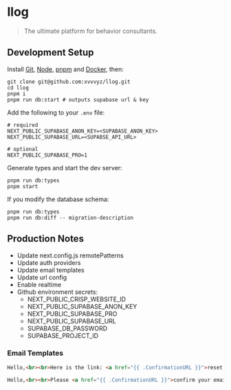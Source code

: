 # llog

> The ultimate platform for behavior consultants.

## Development Setup

Install [Git](https://git-scm.com/book/en/v2/Getting-Started-Installing-Git),
[Node](https://nodejs.org/en/download), [pnpm](https://pnpm.io/installation) and
[Docker](https://docs.docker.com/engine/install), then:

```shell
git clone git@github.com:xvvvyz/llog.git
cd llog
pnpm i
pnpm run db:start # outputs supabase url & key
```

Add the following to your `.env` file:

```dotenv
# required
NEXT_PUBLIC_SUPABASE_ANON_KEY=<SUPABASE_ANON_KEY>
NEXT_PUBLIC_SUPABASE_URL=<SUPABSE_API_URL>

# optional
NEXT_PUBLIC_SUPABASE_PRO=1
```

Generate types and start the dev server:

```shell
pnpm run db:types
pnpm start
```

If you modify the database schema:

```shell
pnpm run db:types
pnpm run db:diff -- migration-description
```

## Production Notes

- Update next.config.js remotePatterns
- Update auth providers
- Update email templates
- Update url config
- Enable realtime
- Github environment secrets:
  - NEXT_PUBLIC_CRISP_WEBSITE_ID
  - NEXT_PUBLIC_SUPABASE_ANON_KEY
  - NEXT_PUBLIC_SUPABASE_PRO
  - NEXT_PUBLIC_SUPABASE_URL
  - SUPABASE_DB_PASSWORD
  - SUPABASE_PROJECT_ID

### Email Templates

<!-- prettier-ignore -->
```html
Hello,<br><br>Here is the link: <a href="{{ .ConfirmationURL }}">reset your password</a>.<br><br>If you did not make this request, ignore this email.<br><br>Best,<br>The llog team<style>div{padding:0!important}#made-with-supabase{display:none!important}</style>
```

<!-- prettier-ignore -->
```html
Hello,<br><br>Please <a href="{{ .ConfirmationURL }}">confirm your email address</a>.<br><br>If you did not sign up for llog, ignore this email.<br><br>Best,<br>The llog team<style>div{padding:0!important}#made-with-supabase{display:none!important}</style>
```
